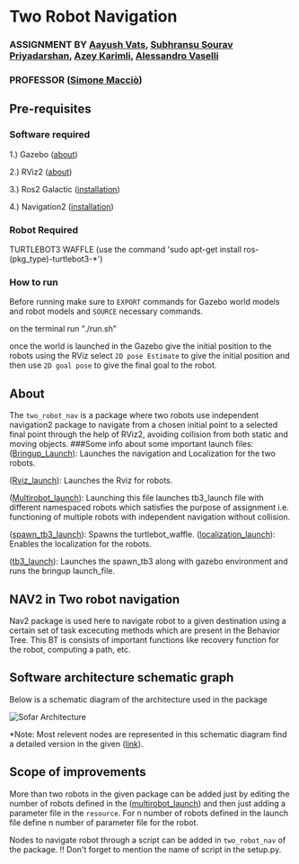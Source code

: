 # Two Robot Navigation
### ASSIGNMENT BY [Aayush Vats](https://github.com/aayush11101998), [Subhransu Sourav Priyadarshan](https://github.com/subhransu10), [Azey Karimli](https://github.com/azaykarimli), [Alessandro Vaselli](https://github.com/Jellyfishh97)
### PROFESSOR ([Simone Macciò](https://github.com/SimoneMacci0))
## Pre-requisites
### Software required
1.) Gazebo ([about](https://gazebosim.org/home))

2.) RViz2 ([about](https://turtlebot.github.io/turtlebot4-user-manual/software/rviz.html#rviz2))

3.) Ros2 Galactic ([installation](http://docs.ros.org.ros.informatik.uni-freiburg.de/en/galactic/Installation.html))

4.) Navigation2 ([installation](https://navigation.ros.org/build_instructions/index.html))

### Robot Required
TURTLEBOT3 WAFFLE (use the command 'sudo apt-get install ros-(pkg_type)-turtlebot3-*')

### How to run
Before running make sure to `EXPORT` commands for Gazebo world models and robot models and `SOURCE` necessary commands.

on the terminal run "./run.sh" 

once the world is launched in the Gazebo give the initial position to the robots using the RViz select `2D pose Estimate` to give the initial position and then use `2D goal pose` to give the final goal to the robot.

## About
The `two_robot_nav` is a package where two robots use independent navigation2 package to navigate from a chosen initial point to a selected final point through the help of RViz2, avoiding collision from both static and moving objects.
###Some info about some important launch files:
([Bringup_Launch](https://github.com/aayush11101998/Sofar_assignment/blob/master/src/two_robot_nav/launch/bringup_launch.py)): Launches the navigation and Localization for the two robots.

([Rviz_launch](https://github.com/aayush11101998/Sofar_assignment/blob/master/src/two_robot_nav/launch/rviz_launch.py)): Launches the Rviz for robots.

([Multirobot_launch](https://github.com/aayush11101998/Sofar_assignment/blob/master/src/two_robot_nav/launch/multirobot_launch.py)): Launching this file launches tb3_launch file with different namespaced robots which satisfies the purpose of assignment i.e. functioning of multiple robots with independent navigation without collision.

([spawn_tb3_launch](https://github.com/aayush11101998/Sofar_assignment/blob/master/src/two_robot_nav/launch/spawn_tb3_launch.py)): Spawns the turtlebot_waffle.
([localization_launch](https://github.com/aayush11101998/Sofar_assignment/blob/master/src/two_robot_nav/launch/localization_launch.py)): Enables the localization for the robots.

([tb3_launch](https://github.com/aayush11101998/Sofar_assignment/blob/master/src/two_robot_nav/launch/tb3_launch.py)): Launches the spawn_tb3 along with gazebo environment and runs the bringup launch_file.

## NAV2 in Two robot navigation
Nav2 package is used here to navigate robot to a given destination using a certain set of task excecuting methods which are present in the Behavior Tree. This BT is consists of important functions like recovery function for the robot, computing a path, etc.

## Software architecture schematic graph
Below is a schematic diagram of the architecture used in the package

![Sofar Architecture](https://user-images.githubusercontent.com/91724060/200852701-1f94817d-455b-4505-b057-ada138b09aea.png)

*Note: Most relevent nodes are represented in this schematic diagram find a detailed version in the given ([link](https://github.com/aayush11101998/Sofar_assignment/blob/master/rosgraph.png)).

## Scope of improvements
More than two robots in the given package can be added just by editing the number of robots defined in the ([multirobot_launch](https://github.com/aayush11101998/Sofar_assignment/blob/master/src/two_robot_nav/launch/multirobot_launch.py)) and then just adding a parameter file in the `resource`. For n number of robots defined in the launch file define n number of parameter file for the robot.

Nodes to navigate robot through a script can be added in `two_robot_nav` of the package. 
!! Don't forget to mention the name of script in the setup.py.
 
